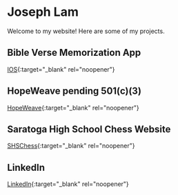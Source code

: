 # Joseph Lam
Welcome to my website! Here are some of my projects. 
## Bible Verse Memorization App
[IOS](https://apps.apple.com/us/app/bible-verse-memorizer/id6752735068){:target="_blank" rel="noopener"}  
## HopeWeave pending 501(c)(3)
[HopeWeave](https://newhopeweaveapp.appspot.com){:target="_blank" rel="noopener"}  
## Saratoga High School Chess Website
[SHSChess](https://shschess.appspot.com){:target="_blank" rel="noopener"}  
## LinkedIn
[LinkedIn](www.linkedin.com/in/josephhlam){:target="_blank" rel="noopener"}  
